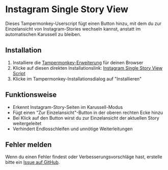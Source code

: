 # Instagram Single Story View

Dieses Tampermonkey-Userscript fügt einen Button hinzu, mit dem du zur Einzelansicht von Instagram-Stories wechseln kannst, anstatt im automatischen Karussell zu bleiben.

## Installation

1. Installiere die [Tampermonkey-Erweiterung](https://www.tampermonkey.net/) für deinen Browser
2. Klicke auf diesen direkten Installationslink: [Instagram Single Story View Script](https://raw.githubusercontent.com/eltoro0815/instagram-single-story-view/master/instagram-single-story.user.js)
3. Klicke im Tampermonkey-Installationsdialog auf "Installieren"

## Funktionsweise

- Erkennt Instagram-Story-Seiten im Karussell-Modus
- Fügt einen "Zur Einzelansicht"-Button in der oberen rechten Ecke hinzu
- Bei Klick auf den Button wirst du zur Einzelansicht der aktuellen Story weitergeleitet
- Verhindert Endlosschleifen und unnötige Weiterleitungen

## Fehler melden

Wenn du einen Fehler findest oder Verbesserungsvorschläge hast, erstelle bitte ein [Issue auf GitHub](https://github.com/eltoro0815/instagram-single-story-view/issues). 